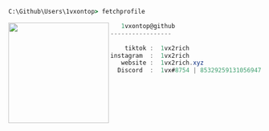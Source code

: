```bat
C:\Github\Users\1vxontop> fetchprofile
```

<img align="left" src="https://cdn.discordapp.com/avatars/853292591310569473/b4e7b174703524882044ba97026e31dd.webp" width="200" /> 

```csharp
   1vxontop@github
-----------------

    tiktok :  1vx2rich
instagram  :  1vx2rich
   website :  1vx2rich.xyz
  Discord  :  1vx#8754 | 853292591310569473
```
